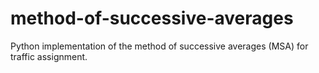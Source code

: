 # method-of-successive-averages
Python implementation of the method of successive averages (MSA) for traffic assignment.
